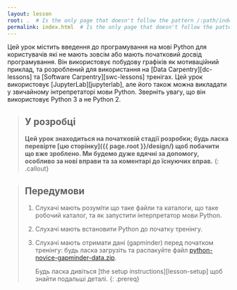 ```yaml
---
layout: lesson
root: .  # Is the only page that doesn't follow the pattern /:path/index.html
permalink: index.html  # Is the only page that doesn't follow the pattern /:path/index.html
---
```


Цей урок містить введення до програмування на мові Python для користувачів які не мають зовсім або мають початковий
досвід програмування. Він використовує побудову графіків як мотиваційний приклад, та розроблений для використання на
[Data Carpentry][dc-lessons] та [Software Carpentry][swc-lessons] тренігах. 
Цей урок використовує [JupyterLab][jupyterlab], але його також можна викладати у звичайному інтрепретаторі мови Python.
Зверніть увагу, що він використовує Python 3 а не Python 2.

> ## У розробці
>
> **Цей урок знаходиться на початковій стадії розробки;
> будь ласка перевірте [цю сторінку]({{ page.root }}/design/)
> щоб побачити що вже зроблено.
> Ми будемо дуже вдячні за допомогу,
> особливо за нові вправи
> та за коментарі до їснуючих вправ.**
{: .callout}

> ## Передумови
>
> 1.  Слухачі мають розуміти що таке файли та каталоги,
>     що таке робочий каталог,
>     та як запустити інтерпретатор мови Python.
>
> 2. Слухачі мають встановити Python до початку тренінгу.
>
> 3. Слухачі мають отримати дані (gapminder) перед початком тренінгу:
>    будь ласка загрузіть та распакуйте файл 
>    [python-novice-gapminder-data.zip]({{page.root}}/files/python-novice-gapminder-data.zip).
>
>    Будь ласка дивіться [the setup instructions][lesson-setup]
>    щоб знайти подальші деталі.
{: .prereq}

